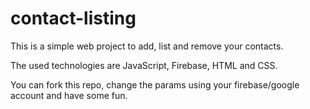 # contact-listing
This is a simple web project to add, list and remove your contacts.

The used technologies are JavaScript, Firebase, HTML and CSS.

You can fork this repo, change the params using your firebase/google account and have some fun.

